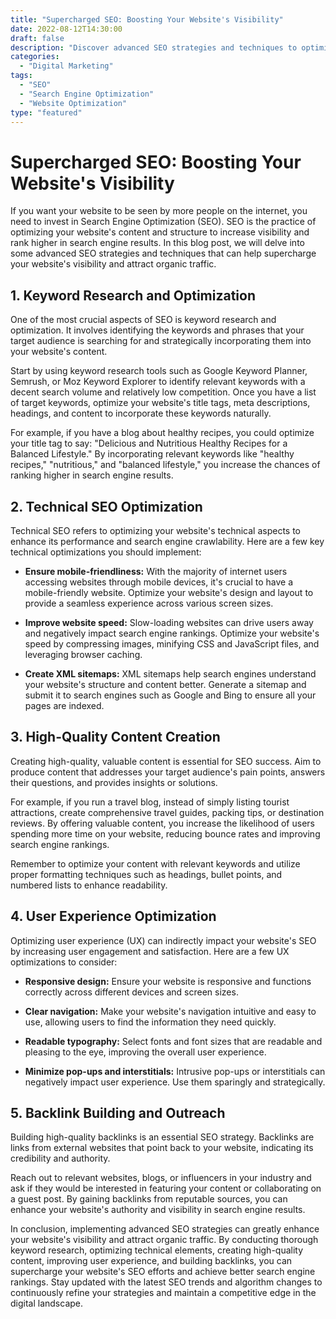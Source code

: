 ```yaml
--- 
title: "Supercharged SEO: Boosting Your Website's Visibility" 
date: 2022-08-12T14:30:00
draft: false
description: "Discover advanced SEO strategies and techniques to optimize your website and drive organic traffic."
categories: 
  - "Digital Marketing"
tags: 
  - "SEO"
  - "Search Engine Optimization"
  - "Website Optimization"
type: "featured"
--- 
```


# Supercharged SEO: Boosting Your Website's Visibility

If you want your website to be seen by more people on the internet, you need to invest in Search Engine Optimization (SEO). SEO is the practice of optimizing your website's content and structure to increase visibility and rank higher in search engine results. In this blog post, we will delve into some advanced SEO strategies and techniques that can help supercharge your website's visibility and attract organic traffic.

## 1. Keyword Research and Optimization

One of the most crucial aspects of SEO is keyword research and optimization. It involves identifying the keywords and phrases that your target audience is searching for and strategically incorporating them into your website's content.

Start by using keyword research tools such as Google Keyword Planner, Semrush, or Moz Keyword Explorer to identify relevant keywords with a decent search volume and relatively low competition. Once you have a list of target keywords, optimize your website's title tags, meta descriptions, headings, and content to incorporate these keywords naturally.

For example, if you have a blog about healthy recipes, you could optimize your title tag to say: "Delicious and Nutritious Healthy Recipes for a Balanced Lifestyle." By incorporating relevant keywords like "healthy recipes," "nutritious," and "balanced lifestyle," you increase the chances of ranking higher in search engine results.

## 2. Technical SEO Optimization

Technical SEO refers to optimizing your website's technical aspects to enhance its performance and search engine crawlability. Here are a few key technical optimizations you should implement:

- **Ensure mobile-friendliness:** With the majority of internet users accessing websites through mobile devices, it's crucial to have a mobile-friendly website. Optimize your website's design and layout to provide a seamless experience across various screen sizes.

- **Improve website speed:** Slow-loading websites can drive users away and negatively impact search engine rankings. Optimize your website's speed by compressing images, minifying CSS and JavaScript files, and leveraging browser caching.

- **Create XML sitemaps:** XML sitemaps help search engines understand your website's structure and content better. Generate a sitemap and submit it to search engines such as Google and Bing to ensure all your pages are indexed.

## 3. High-Quality Content Creation

Creating high-quality, valuable content is essential for SEO success. Aim to produce content that addresses your target audience's pain points, answers their questions, and provides insights or solutions.

For example, if you run a travel blog, instead of simply listing tourist attractions, create comprehensive travel guides, packing tips, or destination reviews. By offering valuable content, you increase the likelihood of users spending more time on your website, reducing bounce rates and improving search engine rankings.

Remember to optimize your content with relevant keywords and utilize proper formatting techniques such as headings, bullet points, and numbered lists to enhance readability.

## 4. User Experience Optimization

Optimizing user experience (UX) can indirectly impact your website's SEO by increasing user engagement and satisfaction. Here are a few UX optimizations to consider:

- **Responsive design:** Ensure your website is responsive and functions correctly across different devices and screen sizes.

- **Clear navigation:** Make your website's navigation intuitive and easy to use, allowing users to find the information they need quickly.

- **Readable typography:** Select fonts and font sizes that are readable and pleasing to the eye, improving the overall user experience.

- **Minimize pop-ups and interstitials:** Intrusive pop-ups or interstitials can negatively impact user experience. Use them sparingly and strategically.

## 5. Backlink Building and Outreach

Building high-quality backlinks is an essential SEO strategy. Backlinks are links from external websites that point back to your website, indicating its credibility and authority.

Reach out to relevant websites, blogs, or influencers in your industry and ask if they would be interested in featuring your content or collaborating on a guest post. By gaining backlinks from reputable sources, you can enhance your website's authority and visibility in search engine results.

In conclusion, implementing advanced SEO strategies can greatly enhance your website's visibility and attract organic traffic. By conducting thorough keyword research, optimizing technical elements, creating high-quality content, improving user experience, and building backlinks, you can supercharge your website's SEO efforts and achieve better search engine rankings. Stay updated with the latest SEO trends and algorithm changes to continuously refine your strategies and maintain a competitive edge in the digital landscape.
